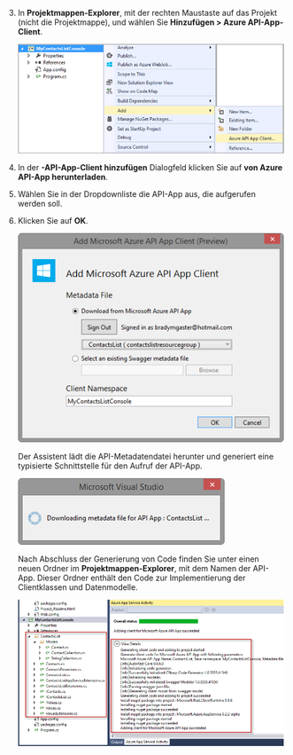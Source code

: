 3. In **Projektmappen-Explorer**, mit der rechten Maustaste auf das Projekt (nicht die Projektmappe), und wählen Sie **Hinzufügen > Azure API-App-Client**. 

    ![](./media/app-service-api-dotnet-add-generated-client/03-add-azure-api-client-v3.png)
    
3. In der **-API-App-Client hinzufügen** Dialogfeld klicken Sie auf **von Azure API-App herunterladen**. 

5. Wählen Sie in der Dropdownliste die API-App aus, die aufgerufen werden soll. 

7. Klicken Sie auf **OK**. 

    ![Bildschirm zur Generierung](./media/app-service-api-dotnet-add-generated-client/04-select-the-api-v3.png)

    Der Assistent lädt die API-Metadatendatei herunter und generiert eine typisierte Schnittstelle für den Aufruf der API-App.

    ![Generierungsvorgang wird ausgeführt](./media/app-service-api-dotnet-add-generated-client/05-metadata-downloading-v3.png)

    Nach Abschluss der Generierung von Code finden Sie unter einen neuen Ordner im **Projektmappen-Explorer**, mit dem Namen der API-App. Dieser Ordner enthält den Code zur Implementierung der Clientklassen und Datenmodelle. 

    ![Generierung abgeschlossen](./media/app-service-api-dotnet-add-generated-client/06-code-gen-output-v3.png)


